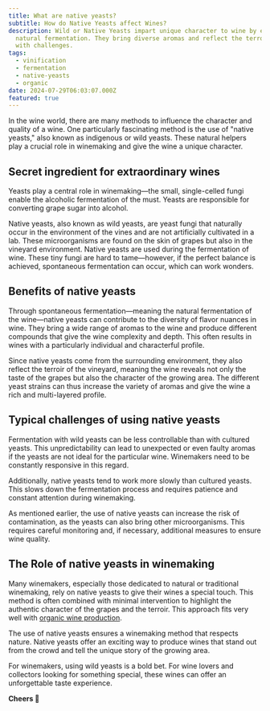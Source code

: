 ```yaml
---
title: What are native yeasts?
subtitle: How do Native Yeasts affect Wines?
description: Wild or Native Yeasts impart unique character to wine by enabling
  natural fermentation. They bring diverse aromas and reflect the terroir, but
  with challenges.
tags:
  - vinification
  - fermentation
  - native-yeasts
  - organic
date: 2024-07-29T06:03:07.000Z
featured: true
---
```


In the wine world, there are many methods to influence the character and quality of a wine. One particularly fascinating method is the use of "native yeasts," also known as indigenous or wild yeasts. These natural helpers play a crucial role in winemaking and give the wine a unique character.

## Secret ingredient for extraordinary wines

Yeasts play a central role in winemaking—the small, single-celled fungi enable the alcoholic fermentation of the must. Yeasts are responsible for converting grape sugar into alcohol.

Native yeasts, also known as wild yeasts, are yeast fungi that naturally occur in the environment of the vines and are not artificially cultivated in a lab. These microorganisms are found on the skin of grapes but also in the vineyard environment. Native yeasts are used during the fermentation of wine. These tiny fungi are hard to tame—however, if the perfect balance is achieved, spontaneous fermentation can occur, which can work wonders.

## Benefits of native yeasts

Through spontaneous fermentation—meaning the natural fermentation of the wine—native yeasts can contribute to the diversity of flavor nuances in wine. They bring a wide range of aromas to the wine and produce different compounds that give the wine complexity and depth. This often results in wines with a particularly individual and characterful profile.

Since native yeasts come from the surrounding environment, they also reflect the terroir of the vineyard, meaning the wine reveals not only the taste of the grapes but also the character of the growing area. The different yeast strains can thus increase the variety of aromas and give the wine a rich and multi-layered profile.

## Typical challenges of using native yeasts

Fermentation with wild yeasts can be less controllable than with cultured yeasts. This unpredictability can lead to unexpected or even faulty aromas if the yeasts are not ideal for the particular wine. Winemakers need to be constantly responsive in this regard.

Additionally, native yeasts tend to work more slowly than cultured yeasts. This slows down the fermentation process and requires patience and constant attention during winemaking.

As mentioned earlier, the use of native yeasts can increase the risk of contamination, as the yeasts can also bring other microorganisms. This requires careful monitoring and, if necessary, additional measures to ensure wine quality.

## The Role of native yeasts in winemaking

Many winemakers, especially those dedicated to natural or traditional winemaking, rely on native yeasts to give their wines a special touch. This method is often combined with minimal intervention to highlight the authentic character of the grapes and the terroir. This approach fits very well with [organic wine production](/en/blog/wines/bio-vs-organic).

The use of native yeasts ensures a winemaking method that respects nature. Native yeasts offer an exciting way to produce wines that stand out from the crowd and tell the unique story of the growing area.

For winemakers, using wild yeasts is a bold bet. For wine lovers and collectors looking for something special, these wines can offer an unforgettable taste experience.

**Cheers 🍷**
